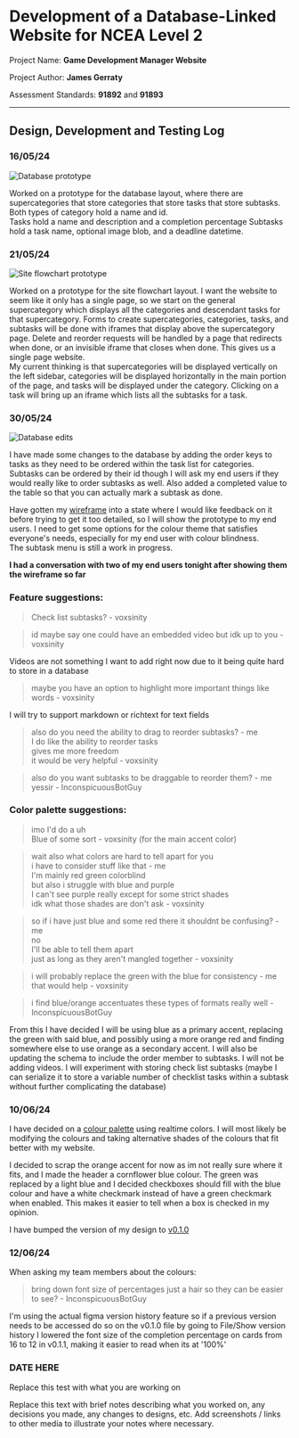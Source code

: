 # Development of a Database-Linked Website for NCEA Level 2

Project Name: **Game Development Manager Website**

Project Author: **James Gerraty**

Assessment Standards: **91892** and **91893**

-------------------------------------------------

## Design, Development and Testing Log

### 16/05/24

![Database prototype](images/dbV1.png)

Worked on a prototype for the database layout, where there are supercategories that store categories that store tasks that store subtasks.\
Both types of category hold a name and id.\
Tasks hold a name and description and a completion percentage
Subtasks hold a task name, optional image blob, and a deadline datetime.

### 21/05/24

![Site flowchart prototype](images/flowV1.png)

Worked on a prototype for the site flowchart layout. I want the website to seem like it only has a single page, so we start on the general supercategory which displays all the categories and descendant tasks for that supercategory. Forms to create supercategories, categories, tasks, and subtasks will be done with iframes that display above the supercategory page. Delete and reorder requests will be handled by a page that redirects when done, or an invisible iframe that closes when done. This gives us a single page website.  
My current thinking is that supercategories will be displayed vertically on the left sidebar, categories will be displayed horizontally in the main portion of the page, and tasks will be displayed under the category. Clicking on a task will bring up an iframe which lists all the subtasks for a task.

### 30/05/24

![Database edits](images/dbV2.png)

I have made some changes to the database by adding the order keys to tasks as they need to be ordered within the task list for categories. Subtasks can be ordered by their id though I will ask my end users if they would really like to order subtasks as well. Also added a completed value to the table so that you can actually mark a subtask as done.

Have gotten my [wireframe](https://www.figma.com/proto/pfaXQRa3RBhN2Mvv3dRuT0/Game-Development-Manager---v0.0.1?node-id=1-2&t=Gp4fkgIBN0A21vR9-1&scaling=min-zoom&page-id=0%3A1&starting-point-node-id=1%3A2) into a state where I would like feedback on it before trying to get it too detailed, so I will show the prototype to my end users. I need to get some options for the colour theme that satisfies everyone's needs, especially for my end user with colour blindness.  
The subtask menu is still a work in progress.

**I had a conversation with two of my end users tonight after showing them the wireframe so far**  
### Feature suggestions:  
> Check list subtasks? - voxsinity  

> id maybe say one could have an embedded video but idk up to you - voxsinity

Videos are not something I want to add right now due to it being quite hard to store in a database  

> maybe you have an option to highlight more important things
> like words - voxsinity

I will try to support markdown or richtext for text fields  

> also do you need the ability to drag to reorder subtasks? - me  
> I do like the ability to reorder tasks  
> gives me more freedom  
> it would be very helpful - voxsinity  

> also do you want subtasks to be draggable to reorder them? - me  
> yessir - InconspicuousBotGuy

### Color palette suggestions:
> imo I'd do a uh  
> Blue of some sort - voxsinity (for the main accent color)  

> wait also what colors are hard to tell apart for you  
> i have to consider stuff like that - me    
> I'm mainly red green colorblind  
> but also i struggle with blue and purple  
> I can't see purple really except for some strict shades  
> idk what those shades are don't ask - voxsinity  

> so if i have just blue and some red there it shouldnt be confusing? - me  
> no  
> I'll be able to tell them apart  
> just as long as they aren't mangled together - voxsinity  

> i will probably replace the green with the blue for consistency - me  
> that would help - voxsinity  

> i find blue/orange accentuates these types of formats really well - InconspicuousBotGuy  

From this I have decided I will be using blue as a primary accent, replacing the green with said blue, and possibly using a more orange red and finding somewhere else to use orange as a secondary accent. I will also be updating the schema to include the order member to subtasks. I will not be adding videos. I will experiment with storing check list subtasks (maybe I can serialize it to store a variable number of checklist tasks within a subtask without further complicating the database)

### 10/06/24

I have decided on a [colour palette](https://www.realtimecolors.com/?colors=e9e2ef-393141-87bfe0-584d61-dc7856&fonts=Inter-Inter) using realtime colors. I will most likely be modifying the colours and taking alternative shades of the colours that fit better with my website.

I decided to scrap the orange accent for now as im not really sure where it fits, and I made the header a cornflower blue colour. The green was replaced by a light blue and I decided checkboxes should fill with the blue colour and have a white checkmark instead of have a green checkmark when enabled. This makes it easier to tell when a box is checked in my opinion.

I have bumped the version of my design to [v0.1.0](https://www.figma.com/design/HRjsMHtE3CrJ7whYkcAjqt/Game-Development-Manager---v0.1.0?node-id=0-1&t=mmCcCb4Uu9uTRTPN-1)

### 12/06/24

When asking my team members about the colours:
> bring down font size of percentages just a hair so they can be easier to see? - InconspicuousBotGuy

I'm using the actual figma version history feature so if a previous version needs to be accessed do so on the v0.1.0 file by going to File/Show version history
I lowered the font size of the completion percentage on cards from 16 to 12 in v0.1.1, making it easier to read when its at '100%'

### DATE HERE

Replace this test with what you are working on

Replace this text with brief notes describing what you worked on, any decisions you made, any changes to designs, etc. Add screenshots / links to other media to illustrate your notes where necessary.
